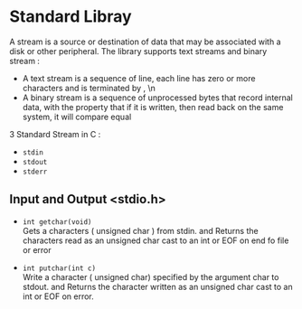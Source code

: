 # Standard Libray

A stream is a source or destination of data that may be associated with a disk or other peripheral. The library supports text streams and binary stream :

* A text stream is a sequence of line, each line has zero or more characters and is terminated by , \n
* A binary stream is a sequence of unprocessed
bytes that record internal data,  with the property that if it is written, then read back on the same system, it will compare equal  

3 Standard Stream in C :

* `stdin`
* `stdout`
* `stderr`

## Input and Output <stdio.h>

* `int getchar(void)`  
    Gets a characters ( unsigned char ) from stdin. and Returns the characters read as an unsigned char cast to an int or EOF on end fo file or error

* `int putchar(int c)`  
    Write a character ( unsigned char) specified by the argument char to stdout. and Returns the character written as an unsigned char cast to an int or EOF on error.

